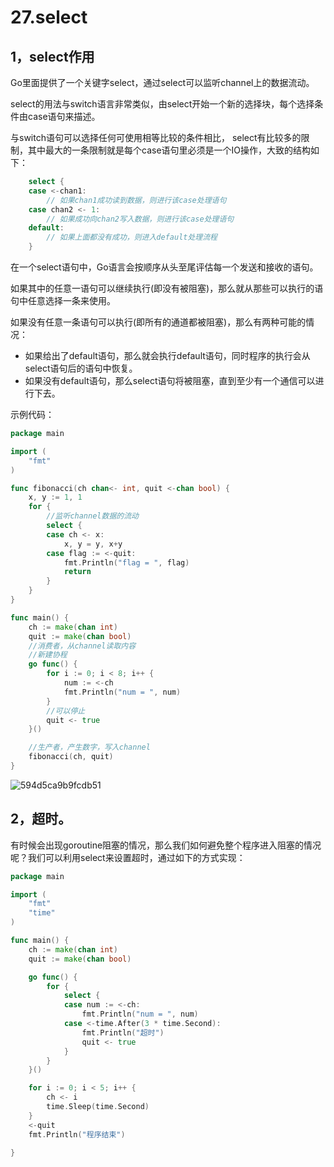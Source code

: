 # 27.select

## 1，select作用

Go里面提供了一个关键字select，通过select可以监听channel上的数据流动。

select的用法与switch语言非常类似，由select开始一个新的选择块，每个选择条件由case语句来描述。

与switch语句可以选择任何可使用相等比较的条件相比， select有比较多的限制，其中最大的一条限制就是每个case语句里必须是一个IO操作，大致的结构如下：

```go
    select {
    case <-chan1:
        // 如果chan1成功读到数据，则进行该case处理语句
    case chan2 <- 1:
        // 如果成功向chan2写入数据，则进行该case处理语句
    default:
        // 如果上面都没有成功，则进入default处理流程
    }
```

在一个select语句中，Go语言会按顺序从头至尾评估每一个发送和接收的语句。

如果其中的任意一语句可以继续执行(即没有被阻塞)，那么就从那些可以执行的语句中任意选择一条来使用。

如果没有任意一条语句可以执行(即所有的通道都被阻塞)，那么有两种可能的情况：

- 如果给出了default语句，那么就会执行default语句，同时程序的执行会从select语句后的语句中恢复。
- 如果没有default语句，那么select语句将被阻塞，直到至少有一个通信可以进行下去。

示例代码：

```go
package main

import (
	"fmt"
)

func fibonacci(ch chan<- int, quit <-chan bool) {
	x, y := 1, 1
	for {
		//监听channel数据的流动
		select {
		case ch <- x:
			x, y = y, x+y
		case flag := <-quit:
			fmt.Println("flag = ", flag)
			return
		}
	}
}

func main() {
	ch := make(chan int)
	quit := make(chan bool)
	//消费者，从channel读取内容
	//新建协程
	go func() {
		for i := 0; i < 8; i++ {
			num := <-ch
			fmt.Println("num = ", num)
		}
		//可以停止
		quit <- true
	}()

	//生产者，产生数字，写入channel
	fibonacci(ch, quit)
}
```

![594d5ca9b9fcdb51](http://t.eryajf.net/imgs/2021/09/f201c60d25fe0085.jpg)


## 2，超时。

有时候会出现goroutine阻塞的情况，那么我们如何避免整个程序进入阻塞的情况呢？我们可以利用select来设置超时，通过如下的方式实现：

```go
package main

import (
	"fmt"
	"time"
)

func main() {
	ch := make(chan int)
	quit := make(chan bool)

	go func() {
		for {
			select {
			case num := <-ch:
				fmt.Println("num = ", num)
			case <-time.After(3 * time.Second):
				fmt.Println("超时")
				quit <- true
			}
		}
	}()

	for i := 0; i < 5; i++ {
		ch <- i
		time.Sleep(time.Second)
	}
	<-quit
	fmt.Println("程序结束")

}
```